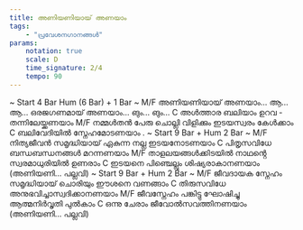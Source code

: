 ```yaml
---
title: അണിയണിയായ് അണയാം
tags:
    - "പ്രവേശനഗാനങ്ങൾ"
params:
    notation: true
    scale: D
    time_signature: 2/4
    tempo: 90
---
```

~ Start 4 Bar Hum (6 Bar) + 1 Bar ~
M/F
അണിയണിയായ് അണയാം... ആ... ആ...
ഒരജഗണമായ് അണയാം... ങും... ങും...
C
അൾത്താര ബലിയാം ഉറവ - തന്നിലേയ്ക്കണയാം
M/F
നമ്മൾതൻ പേരു ചൊല്ലി വിളിക്കും
ഇടയസ്വരം കേൾക്കാം
C
ബലിവേദിയിൽ സ്നേഹമോടണയാം
.
~ Start 9 Bar + Hum 2 Bar ~
M/F
നിത്യജീവൻ സമൃദ്ധിയായ് ഏകുന്ന
നല്ല ഇടയനോടണയാം
C
പിതൃസവിധേ ബന്ധബന്ധനങ്ങൾ മറന്നണയാം
M/F
താളലയങ്ങൾക്കിടയിൽ നാഥൻ്റെ
സ്വരമാധുരിയിൽ ഉണരാം
C
ഇടയനെ പിഞ്ചെല്ലും ശിഷ്യരാകാനണയാം
(അണിയണി... പല്ലവി)
~ Start 9 Bar + Hum 2 Bar ~
M/F
ജീവദായക സ്നേഹം സമൃദ്ധിയായ്
ചൊരിയും ഈശനെ വണങ്ങാം
C
തിരുസവിധേ അനുഭവിച്ചാസ്വദിക്കാനണയാം
M/F
ജീവസ്നേഹം പങ്കിട്ടു ഘോഷിച്ചു
ആത്മനിർവൃതി പുൽകാം
C
ഒന്നു ചേരാം ജീവോൽസവത്തിനണയാം
(അണിയണി... പല്ലവി)
